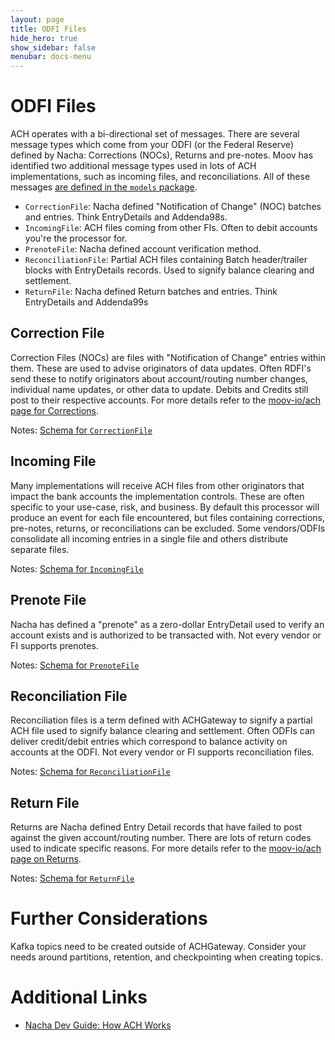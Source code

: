 ```yaml
---
layout: page
title: ODFI Files
hide_hero: true
show_sidebar: false
menubar: docs-menu
---
```


# ODFI Files

ACH operates with a bi-directional set of messages. There are several message types which come from your ODFI (or the Federal Reserve) defined by Nacha: Corrections (NOCs), Returns and pre-notes. Moov has identified two additional message types used in lots of ACH implementations, such as incoming files, and reconciliations. All of these messages [are defined in the `models` package](https://pkg.go.dev/github.com/moov-io/achgateway/pkg/models).

- `CorrectionFile`: Nacha defined "Notification of Change" (NOC) batches and entries. Think EntryDetails and Addenda98s.
- `IncomingFile`: ACH files coming from other FIs. Often to debit accounts you're the processor for.
- `PrenoteFile`: Nacha defined account verification method.
- `ReconciliationFile`: Partial ACH files containing Batch header/trailer blocks with EntryDetails records. Used to signify balance clearing and settlement.
- `ReturnFile`: Nacha defined Return batches and entries. Think EntryDetails and Addenda99s

## Correction File

Correction Files (NOCs) are files with "Notification of Change" entries within them. These are used to advise originators of data updates. Often RDFI's send these to notify originators about account/routing number changes, individual name updates, or other data to update. Debits and Credits still post to their respective accounts. For more details refer to the [moov-io/ach page for Corrections](https://moov-io.github.io/ach/changes/).

Notes: [Schema for `CorrectionFile`](https://pkg.go.dev/github.com/moov-io/achgateway/pkg/models#CorrectionFile)

## Incoming File

Many implementations will receive ACH files from other originators that impact the bank accounts the implementation controls. These are often specific to your use-case, risk, and business. By default this processor will produce an event for each file encountered, but files containing corrections, pre-notes, returns, or reconciliations can be excluded. Some vendors/ODFIs consolidate all incoming entries in a single file and others distribute separate files.

Notes: [Schema for `IncomingFile`](https://pkg.go.dev/github.com/moov-io/achgateway/pkg/models#IncomingFile)

## Prenote File

Nacha has defined a "prenote" as a zero-dollar EntryDetail used to verify an account exists and is authorized to be transacted with. Not every vendor or FI supports prenotes.

Notes: [Schema for `PrenoteFile`](https://pkg.go.dev/github.com/moov-io/achgateway/pkg/models#PrenoteFile)

## Reconciliation File

Reconciliation files is a term defined with ACHGateway to signify a partial ACH file used to signify balance clearing and settlement. Often ODFIs can deliver credit/debit entries which correspond to balance activity on accounts at the ODFI. Not every vendor or FI supports reconciliation files.

Notes: [Schema for `ReconciliationFile`](https://pkg.go.dev/github.com/moov-io/achgateway/pkg/models#ReconciliationFile)

## Return File

Returns are Nacha defined Entry Detail records that have failed to post against the given account/routing number. There are lots of return codes used to indicate specific reasons. For more details refer to the [moov-io/ach page on Returns](https://moov-io.github.io/ach/returns/).

Notes: [Schema for `ReturnFile`](https://pkg.go.dev/github.com/moov-io/achgateway/pkg/models#ReturnFile)

# Further Considerations

Kafka topics need to be created outside of ACHGateway. Consider your needs around partitions, retention, and checkpointing when creating topics.

# Additional Links

- [Nacha Dev Guide: How ACH Works](https://achdevguide.nacha.org/how-ach-works)
